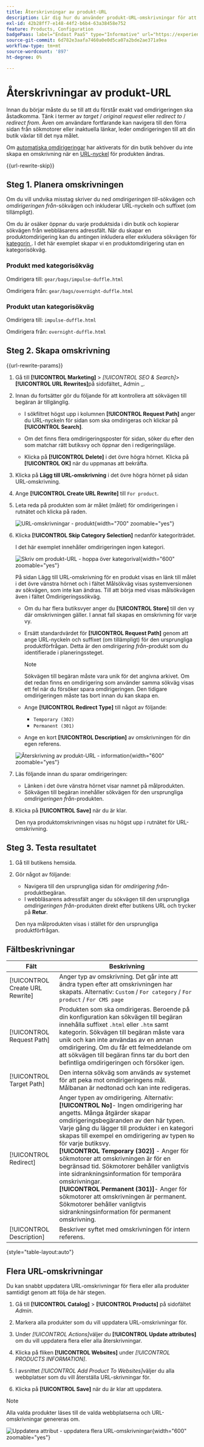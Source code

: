 ```yaml
---
title: Återskrivningar av produkt-URL
description: Lär dig hur du använder produkt-URL-omskrivningar för att omdirigera länkar till URL:en för en annan produkt i din Commerce-butik.
exl-id: 42b28ff7-e148-44f2-b6b4-63a38458e752
feature: Products, Configuration
badgePaas: label="Endast PaaS" type="Informative" url="https://experienceleague.adobe.com/sv/docs/commerce/user-guides/product-solutions" tooltip="Gäller endast Adobe Commerce i molnprojekt (Adobe-hanterad PaaS-infrastruktur) och lokala projekt."
source-git-commit: 6d782e3aafa7460a0e0d5ca07a2bde2ae371a9ea
workflow-type: tm+mt
source-wordcount: '897'
ht-degree: 0%

---
```


# Återskrivningar av produkt-URL

Innan du börjar måste du se till att du förstår exakt vad omdirigeringen ska åstadkomma. Tänk i termer av _target_ / _original request_ eller _redirect to_ / _redirect from_. Även om användare fortfarande kan navigera till den förra sidan från sökmotorer eller inaktuella länkar, leder omdirigeringen till att din butik växlar till det nya målet.

Om [automatiska omdirigeringar](url-redirect-product-automatic.md) har aktiverats för din butik behöver du inte skapa en omskrivning när en [URL-nyckel](../catalog/catalog-urls.md) för produkten ändras.

{{url-rewrite-skip}}

## Steg 1. Planera omskrivningen

Om du vill undvika misstag skriver du ned _omdirigeringen till_-sökvägen och _omdirigeringen från_-sökvägen och inkluderar URL-nyckeln och suffixet (om tillämpligt).

Om du är osäker öppnar du varje produktsida i din butik och kopierar sökvägen från webbläsarens adressfält. När du skapar en produktomdirigering kan du antingen inkludera eller exkludera sökvägen för [kategorin &#x200B;](../catalog/catalog-urls.md). I det här exemplet skapar vi en produktomdirigering utan en kategorisökväg.

### Produkt med kategorisökväg

Omdirigera till: `gear/bags/impulse-duffle.html`

Omdirigera från: `gear/bags/overnight-duffle.html`

### Produkt utan kategorisökväg

Omdirigera till: `impulse-duffle.html`

Omdirigera från: `overnight-duffle.html`

## Steg 2. Skapa omskrivning

{{url-rewrite-params}}

1. Gå till **[!UICONTROL Marketing]** > _[!UICONTROL SEO & Search]_>**[!UICONTROL URL Rewrites]**&#x200B;på sidofältet_ Admin _.

1. Innan du fortsätter gör du följande för att kontrollera att sökvägen till begäran är tillgänglig.

   - I sökfiltret högst upp i kolumnen **[!UICONTROL Request Path]** anger du URL-nyckeln för sidan som ska omdirigeras och klickar på **[!UICONTROL Search]**.

   - Om det finns flera omdirigeringsposter för sidan, söker du efter den som matchar rätt butiksvy och öppnar den i redigeringsläge.

   - Klicka på **[!UICONTROL Delete]** i det övre högra hörnet. Klicka på **[!UICONTROL OK]** när du uppmanas att bekräfta.

1. Klicka på **Lägg till URL-omskrivning** i det övre högra hörnet på sidan URL-omskrivning.

1. Ange **[!UICONTROL Create URL Rewrite]** till `For product`.

1. Leta reda på produkten som är målet (målet) för omdirigeringen i rutnätet och klicka på raden.

   ![URL-omskrivningar - produkt](./assets/url-rewrite-product.png){width="700" zoomable="yes"}

1. Klicka **[!UICONTROL Skip Category Selection]** nedanför kategoriträdet.

   I det här exemplet innehåller omdirigeringen ingen kategori.

   ![Skriv om produkt-URL - hoppa över kategorival](./assets/url-rewrite-skip-category-selection.png){width="600" zoomable="yes"}

   På sidan Lägg till URL-omskrivning för en produkt visas en länk till målet i det övre vänstra hörnet och i fältet Målsökväg visas systemversionen av sökvägen, som inte kan ändras. Till att börja med visas målsökvägen även i fältet Omdirigeringssökväg.

   - Om du har flera butiksvyer anger du **[!UICONTROL Store]** till den vy där omskrivningen gäller. I annat fall skapas en omskrivning för varje vy.

   - Ersätt standardvärdet för **[!UICONTROL Request Path]** genom att ange URL-nyckeln och suffixet (om tillämpligt) för den ursprungliga produktförfrågan. Detta är den _omdirigering från_-produkt som du identifierade i planeringssteget.

     >[!NOTE]
     >
     >Sökvägen till begäran måste vara unik för det angivna arkivet. Om det redan finns en omdirigering som använder samma sökväg visas ett fel när du försöker spara omdirigeringen. Den tidigare omdirigeringen måste tas bort innan du kan skapa en.

   - Ange **[!UICONTROL Redirect Type]** till något av följande:

      - `Temporary (302)`
      - `Permanent (301)`

   - Ange en kort **[!UICONTROL Description]** av omskrivningen för din egen referens.

   ![Återskrivning av produkt-URL - information](./assets/url-rewrite-product-permanent-301.png){width="600" zoomable="yes"}

1. Läs följande innan du sparar omdirigeringen:

   - Länken i det övre vänstra hörnet visar namnet på målprodukten.
   - Sökvägen till begäran innehåller sökvägen för den ursprungliga _omdirigeringen från_-produkten.

1. Klicka på **[!UICONTROL Save]** när du är klar.

   Den nya produktomskrivningen visas nu högst upp i rutnätet för URL-omskrivning.

## Steg 3. Testa resultatet

1. Gå till butikens hemsida.

1. Gör något av följande:

   - Navigera till den ursprungliga sidan för _omdirigering från_-produktbegäran.
   - I webbläsarens adressfält anger du sökvägen till den ursprungliga _omdirigeringen från_-produkten direkt efter butikens URL och trycker på **Retur**.

   Den nya målprodukten visas i stället för den ursprungliga produktförfrågan.

## Fältbeskrivningar

| Fält | Beskrivning |
|--- |--- |
| [!UICONTROL Create URL Rewrite] | Anger typ av omskrivning. Det går inte att ändra typen efter att omskrivningen har skapats. Alternativ: `Custom` / `For category` / `For product` / `For CMS page` |
| [!UICONTROL Request Path] | Produkten som ska omdirigeras. Beroende på din konfiguration kan sökvägen till begäran innehålla suffixet `.html` eller `.htm` samt kategorin. Sökvägen till begäran måste vara unik och kan inte användas av en annan omdirigering. Om du får ett felmeddelande om att sökvägen till begäran finns tar du bort den befintliga omdirigeringen och försöker igen. |
| [!UICONTROL Target Path] | Den interna sökväg som används av systemet för att peka mot omdirigeringens mål. Målbanan är nedtonad och kan inte redigeras. |
| [!UICONTROL Redirect] | Anger typen av omdirigering. Alternativ: <br/>**[!UICONTROL No]**- Ingen omdirigering har angetts. Många åtgärder skapar omdirigeringsbegäranden av den här typen. Varje gång du lägger till produkter i en kategori skapas till exempel en omdirigering av typen `No` för varje butiksvy.<br/>**[!UICONTROL Temporary (302)]** - Anger för sökmotorer att omskrivningen är för en begränsad tid. Sökmotorer behåller vanligtvis inte sidrankningsinformation för temporära omskrivningar. <br/>**[!UICONTROL Permanent (301)]**- Anger för sökmotorer att omskrivningen är permanent. Sökmotorer behåller vanligtvis sidrankningsinformation för permanent omskrivning. |
| [!UICONTROL Description] | Beskriver syftet med omskrivningen för intern referens. |

{style="table-layout:auto"}

## Flera URL-omskrivningar

Du kan snabbt uppdatera URL-omskrivningar för flera eller alla produkter samtidigt genom att följa de här stegen.

1. Gå till **[!UICONTROL Catalog]** > **[!UICONTROL Products]** på sidofältet _Admin_.

1. Markera alla produkter som du vill uppdatera URL-omskrivningar för.

1. Under _[!UICONTROL Actions]_&#x200B;väljer du **[!UICONTROL Update attributes]**&#x200B;om du vill uppdatera flera eller alla återskrivningar.

1. Klicka på fliken **[!UICONTROL Websites]** under _[!UICONTROL PRODUCTS INFORMATION]_.

1. I avsnittet _[!UICONTROL Add Product To Websites]_&#x200B;väljer du alla webbplatser som du vill återställa URL-skrivningar för.

1. Klicka på **[!UICONTROL Save]** när du är klar att uppdatera.

>[!NOTE]
>
>Alla valda produkter läses till de valda webbplatserna och URL-omskrivningar genereras om.

![Uppdatera attribut - uppdatera flera URL-omskrivningar](./assets/url-rewrites-update.png){width="600" zoomable="yes"}
